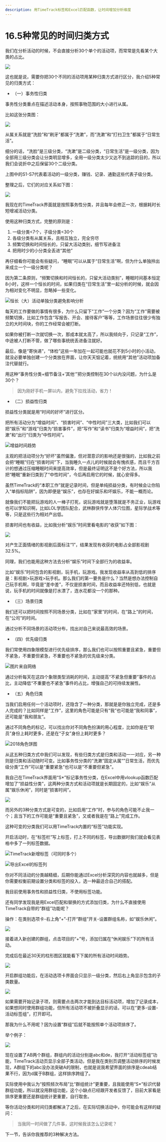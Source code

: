 ```yaml
---
description: 用TimeTrack标签和Excel匹配函数，让时间增加分析维度
---
```


# 16.5种常见的时间归类方式

我们在分析活动的时候，不会直接分析30个单个的活动项，而常常是先看某个大类的占比。

![](../.gitbook/assets/tu-pian%20%2852%29.png)

这也就是说，需要你把30个不同的活动项用某种归类方式进行区分，我介绍5种常见的归类方式：

* （一）事务性归类

事务性分类重点在描述活动本身，按照事物范围的大小进行从属。

比如这张分类图：

![](../.gitbook/assets/tu-pian%20%28134%29.png)

从属关系就是“洗脸”和“刷牙”都属于“洗漱”，而“洗漱”和“打扫卫生”都属于“日常生活”。

细分的话，“洗脸”是三级分类，“洗漱”是二级分类，“日常生活”是一级分类，因为全部用三级分类会让分类明显增多，全用一级分类太少又达不到追踪的目的，所以我们会说折中之后保留30个二级分类。

上图中的S1-S7代表着活动的一级分类，赚钱、记录、通勤这些代表子级分类。

整理之后，它们的对应关系如下图：

![](../.gitbook/assets/tu-pian%20%2823%29.png)

我现在的TimeTrack界面就是按照事务性分类，并且每年会修正一次，根据耗时长短增减活动分类。

使用这种归类方式，完整的原则是：

1. 一级分类&lt;7个，子级分类&lt;30个
2. 各级分类有从属关系，且相互独立，完全穷尽
3. 频繁切换和时间恒长的，只留大活动类别，细节写进备注
4. 把用时少的小分类全丢进“其他”

再仔细看你可能会有些疑问，“睡眠”可以从属于“日常生活”啊，但为什么单独拎出来成立一个一级分类呢？

因为第二条原则，“频繁切换和时间恒长的，只留大活动类别”，睡眠时间基本恒定8小时，这样一个恒长的时间，如果归类在“日常生活”里一起分析的时候，就会因为相对变化不明显，忽略掉一些变化。

![&#x6052;&#x957F;&#xFF08;&#x5927;&#xFF09;&#x6D3B;&#x52A8;&#x5355;&#x72EC;&#x5206;&#x7C7B;&#x907F;&#x514D;&#x5F71;&#x54CD;&#x5206;&#x6790;](../.gitbook/assets/tu-pian%20%2811%29.png)

每天的工作要做的事情有很多，为什么只留下“工作”一个分类？因为“工作”需要被频繁切换，比如工作包含“写报告、开会、接待客户”等等，工作场景往往很少有独立的大时间块，你的工作经常会被打断。

如果你被打断一次就切换一次，那成本就太高了，所以我倾向于，只记录“工作”，中途被人打断不管，做了哪些事统统丢进备注就好。

最后，像是“寄快递”，“体检”这些一年加在一起可能也就花不到5小时的小活动，就没必要单独创建一个分类放在界面，让你天天惦记着，统统用“其他”活动项加备注代替就行。

用这种“事务性分类+细节备注+’其他‘”把分类控制在30个以内没问题，为什么是30个？

> 因为刚好手机一屏以内，避免下拉找活动，省力！

* （二）损益性归类

损益性分类就是用“时间的好坏”进行区分。

把所有活动分为“增益时间”、“损害时间”、“中性时间”三大类，比如我们可以把“娱乐”和“游戏”归类为“损害事件”，把“写作”和“读书”归类为“增益时间”，把“洗漱”和“出行”归类为“中性时间”。

![&#x589E;&#x76CA;&#x65F6;&#x95F4;&#x8D8B;&#x52BF;](../.gitbook/assets/tu-pian%20%289%29.png)

主观的把活动项分为“好坏”虽然偏激，但对潜意识的影响还是很强的，比如我之前会把“睡眠”归在“损害时间”下，当我睡久一点儿的时候就会有愧疚感，而且千方百计的想通过压缩睡眠时间来提高效率，但是最终证明这不是个好方法，所以我把“睡眠”重新归类到了“中性时间”，今后再启用它的时候，就心安得多。

虽然TimeTrack的“本职工作”就是记录时间，但是单纯损益分类，有时候会让你陷入“单指标陷阱”，因为即便是“娱乐”，也存在好娱乐和坏娱乐，不能一概而论。

就像我们不能把玩游戏的人一棒子打死，说玩游戏就是堕落就是不务正业，玩游戏也可以学知识啊，比如LOL学团队配合，武林群侠传学人体穴位图，星际学战术等等，只是这些行为相对产出低。

损害时间也有收益，比如我分析“娱乐”时间里看电影的“收获”如下图：

![](../.gitbook/assets/tu-pian%20%2865%29.png)

对产生正面情绪的影视剧后面标注“1”，结果发现有收获的电影占全部影视剧32.5%。

同理，我们也能用这种方法去分析“娱乐”时间下全部行为的收益率。

比如“娱乐”时间包含的影视剧，玩手机，玩游戏。我发现收益率从高到低的排序是：影视剧&gt;玩游戏&gt;玩手机。那么我们的第一要务是什么？当然是想办法控制自己玩手机啊，毕竟是“差中差”，不仅是损害时间，而且收益率还特别低，也就是说，玩手机的时间就像是打水漂了，连水花都没一个的那种。

* （三）场景归类

我们还可以把时间按照不同场景分类，比如在“家里”的时间，在“路上”的时间，在“公司”的时间。

通过分析不同场景的活动项分布，找出对自己来说最高效的场景。

* （四）优先级归类

我们常使用四象限模型进行优先级排序，那么我们也可以按照重要且紧急，重要但不紧急，不重要但紧急，不重要也不紧急的优先级来分类。

![&#x56FE;&#x7247;&#x6765;&#x81EA;&#x7F51;&#x7EDC;](../.gitbook/assets/tu-pian%20%2842%29.png)

通过分析每天在这四个象限类型消耗的时间，主动提高“不紧急但重要”事件的占比，主动降低“不重要也不紧急”事件的占比，增强自己的可持续发展性。

* （五）角色归类

当我们启用任何一个活动项时，还隐含了一种分类，那就是是你独立完成，还是多人完成的？比如同样是“工作”，这里的角色可能是只有“我”也可能是“我和同事”，还可能是“我和朋友”。

通过不同角色的标记，可以找出你对不同角色扮演的用心程度，比如你是在“职员”身份上耗时更多，还是在“子女”身份上耗时更多？

![2018&#x89D2;&#x8272;&#x997C;&#x56FE;](../.gitbook/assets/tu-pian%20%285%29.png)

从这五种归类方式中我们可以发现，有些归类方式是归类和活动一一对应，另一种则是归类和活动随时可变。比如事务性分类的“洗漱”固定从属“”日常生活，而优先级分类“工作”可以是“重要紧急”也可以是“不重要但紧急”。

我自己在TimeTrack界面用“S\*”标记事务性分类，在Excel中用vlookup函数匹配增加了“损益性分类”，这两种分类方式和活动项就是长期固定的，比如“娱乐”从属“娱乐休闲”，同时是“损害时间”。

![](../.gitbook/assets/tu-pian%20%28160%29.png)

而另外的3种分类方式是可变的，比如启用“工作”时，参与的角色可能不止我一个；且当下的工作可能是“重要且紧急”，又或者我是在“路上”完成工作。

这种可变的分类我们可以用TimeTrack内置的“标签”功能实现。

开启活动时，在“标签栏”写上标签，打上不同的标签，导出数据时我们就会看见表格中多了一列标签数据。

![TimeTrack&#x65B0;&#x589E;&#x6807;&#x7B7E;&#xFF08;&#x53EF;&#x540C;&#x65F6;&#x591A;&#x4E2A;&#xFF09;](../.gitbook/assets/tu-pian%20%2866%29.png)

![&#x5BFC;&#x51FA;Excel&#x7684;&#x6807;&#x7B7E;&#x5217;](../.gitbook/assets/tu-pian%20%2886%29.png)

你对不同活动的分类越精细，后期你能通过Excel分析深究的内容也就越多，但是你需要权衡前期设置分类和标签的投入，选一种最适合自己的搭配。

我目前使用事务性和损益性归类，不使用标签功能。

还有同学发现我是用Excel匹配和替换的方式添加归类，为什么不直接使用TimeTrack自带的“群组”功能呢？

操作：在类别选项卡-右上角“+”-打开“群组”开关-设置群组名称，如“娱乐休闲”。

![](../.gitbook/assets/tu-pian%20%28150%29.png)

接着进入新创建的群组，点击项目的“+”号，添加归属在“休闲娱乐”下的所有活动。

完成后在最近30天的柱形图区就能看下下属的所有活动时间趋势。

![](../.gitbook/assets/tu-pian%20%2882%29.png)

开启群组功能后，在活动选项卡界面会只显示一级分类，然后右上角显示包含的子类数量。

![](../.gitbook/assets/tu-pian%20%2836%29.png)

如果需要开始记录子项，则需要点击两次才能到达目标活动项，增加了记录成本，如果想同时使用群组功能，但所有活动项不被折叠显示的话，可以在“更多-设置-活动标签组”，打开即可。

那我为什么不用呢？因为设置“群组”后就不能按照单个活动项排序了。

举个例子：

![](../.gitbook/assets/tu-pian%20%2897%29.png)

现在设置了AB两个群组，群组内的活动分别是abc和de，我打开“活动标签组”功能，TimeTrack活动页显示全部子类活动，但是我在类别页调整活动排序的时候发现，A群组下的abc没办法突破A的限制，也就是说我希望界面的排序是cdeab结果不行，因为d属于B群组，这样排序跨组了。

实际使用中我认为“按照频次布局”比“群组统计”更重要，且我能使用“S\*”标识代替群组功能，所以就没用群组功能，这个小缺点已经跟开发者反馈了，目前大家看是排序更重要还是群组统计更重要，自行取舍。

等你活动分类和时间归类都解决了之后，在实际切换活动中，你可能会有这样的疑问：

> 当我同一时间做了几件事，这时候我该怎么记录呢？

下一节，告诉你我推荐的3种解决方法。

